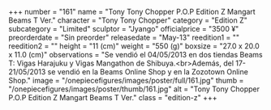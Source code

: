 +++
number = "161"
name = "Tony Tony Chopper P.O.P Edition Z Mangart Beams T Ver."
character = "Tony Tony Chopper"
category = "Edition Z"
subcategory = "Limited"
sculptor = "Jyango"
officialprice = "3500 ¥"
preorderdate = "Sin preorder"
releasedate = "May-13"
reedition1 = ""
reedition2 = ""
height = "11 (cm)"
weight = "550 (g)"
boxsize = "27.0 x 20.0 x 11.0 (cm)"
observations = "Se vendió el 04/05/2013 en dos tiendas Beams T: Vigas Harajuku y Vigas Mangathon de Shibuya.&lt;br&gt;Además, del 17-21/05/2013 se vendió en la Beams Online Shop y en la Zozotown Online Shop."
image = "/onepiecefigures/images/poster/full/161.jpg"
thumb = "/onepiecefigures/images/poster/thumb/161.jpg"
alt = "Tony Tony Chopper P.O.P Edition Z Mangart Beams T Ver."
class = "edition-z"
+++
